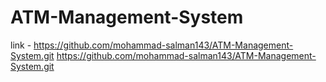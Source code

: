 # ATM-Management-System
link - https://github.com/mohammad-salman143/ATM-Management-System.git
https://github.com/mohammad-salman143/ATM-Management-System.git
